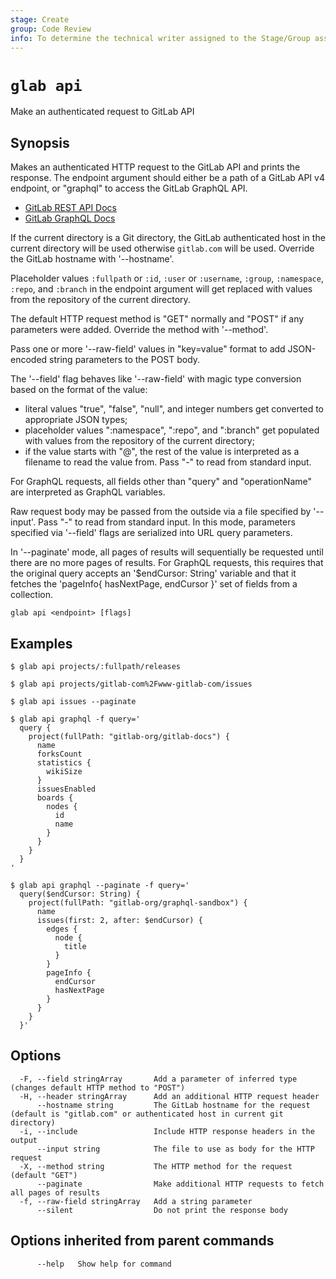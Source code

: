 ```yaml
---
stage: Create
group: Code Review
info: To determine the technical writer assigned to the Stage/Group associated with this page, see https://about.gitlab.com/handbook/product/ux/technical-writing/#assignments
---
```


<!--
This documentation is auto generated by a script.
Please do not edit this file directly. Run `make gen-docs` instead.
-->

# `glab api`

Make an authenticated request to GitLab API

## Synopsis

Makes an authenticated HTTP request to the GitLab API and prints the response.
The endpoint argument should either be a path of a GitLab API v4 endpoint, or 
"graphql" to access the GitLab GraphQL API.

- [GitLab REST API Docs](https://docs.gitlab.com/ee/api/index.html)
- [GitLab GraphQL Docs](https://docs.gitlab.com/ee/api/graphql/)

If the current directory is a Git directory, the GitLab authenticated host in the current 
directory will be used otherwise `gitlab.com` will be used.
Override the GitLab hostname with '--hostname'.

Placeholder values `:fullpath` or `:id`, `:user` or `:username`, `:group`, `:namespace`, 
`:repo`, and `:branch` in the endpoint argument will get replaced with values from the 
repository of the current directory.

The default HTTP request method is "GET" normally and "POST" if any parameters
were added. Override the method with '--method'.

Pass one or more '--raw-field' values in "key=value" format to add
JSON-encoded string parameters to the POST body.

The '--field' flag behaves like '--raw-field' with magic type conversion based
on the format of the value:

- literal values "true", "false", "null", and integer numbers get converted to
  appropriate JSON types;
- placeholder values ":namespace", ":repo", and ":branch" get populated with values
  from the repository of the current directory;
- if the value starts with "@", the rest of the value is interpreted as a
  filename to read the value from. Pass "-" to read from standard input.

For GraphQL requests, all fields other than "query" and "operationName" are
interpreted as GraphQL variables.

Raw request body may be passed from the outside via a file specified by '--input'.
Pass "-" to read from standard input. In this mode, parameters specified via
'--field' flags are serialized into URL query parameters.

In '--paginate' mode, all pages of results will sequentially be requested until
there are no more pages of results. For GraphQL requests, this requires that the
original query accepts an '$endCursor: String' variable and that it fetches the
'pageInfo{ hasNextPage, endCursor }' set of fields from a collection.

```plaintext
glab api <endpoint> [flags]
```

## Examples

```plaintext
$ glab api projects/:fullpath/releases

$ glab api projects/gitlab-com%2Fwww-gitlab-com/issues

$ glab api issues --paginate

$ glab api graphql -f query='
  query {
    project(fullPath: "gitlab-org/gitlab-docs") {
      name
      forksCount
      statistics {
        wikiSize
      }
      issuesEnabled
      boards {
        nodes {
          id
          name
        }
      }
    }
  }
'

$ glab api graphql --paginate -f query='
  query($endCursor: String) {
    project(fullPath: "gitlab-org/graphql-sandbox") {
      name
      issues(first: 2, after: $endCursor) {
        edges {
          node {
            title
          }
        }
        pageInfo {
          endCursor
          hasNextPage
        }
      }
    }
  }'

```

## Options

```plaintext
  -F, --field stringArray       Add a parameter of inferred type (changes default HTTP method to "POST")
  -H, --header stringArray      Add an additional HTTP request header
      --hostname string         The GitLab hostname for the request (default is "gitlab.com" or authenticated host in current git directory)
  -i, --include                 Include HTTP response headers in the output
      --input string            The file to use as body for the HTTP request
  -X, --method string           The HTTP method for the request (default "GET")
      --paginate                Make additional HTTP requests to fetch all pages of results
  -f, --raw-field stringArray   Add a string parameter
      --silent                  Do not print the response body
```

## Options inherited from parent commands

```plaintext
      --help   Show help for command
```
